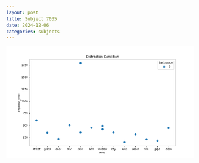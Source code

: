 ```yaml
---
layout: post
title: Subject 7035
date: 2024-12-06
categories: subjects
---
```


![](data/7035/run-4/7035_rt_acc_fuzzy_delay.png)
